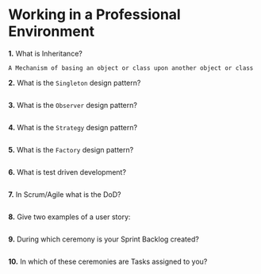 # Working in a Professional Environment

**1.** What is Inheritance?
<!-- enter you answer in the space below -->
```
A Mechanism of basing an object or class upon another object or class
```
**2.** What is the `Singleton` design pattern?
<!-- enter you answer in the space below -->
```

```
**3.** What is the `Observer` design pattern?
<!-- enter you answer in the space below -->
```

```
**4.** What is the `Strategy` design pattern?
<!-- enter you answer in the space below -->
```

```
**5.** What is the `Factory` design pattern?
<!-- enter you answer in the space below -->
```

```
**6.** What is test driven development?
<!-- enter you answer in the space below -->
```

```
**7.** In Scrum/Agile what is the DoD?
<!-- enter you answer in the space below -->
```

```
**8.** Give two examples of a user story:
<!-- enter you answer in the space below -->
```

```
**9.** During which ceremony is your Sprint Backlog created?
<!-- enter you answer in the space below -->
```

```
**10.** In which of these ceremonies are Tasks assigned to you?
<!-- enter you answer in the space below -->
```

```